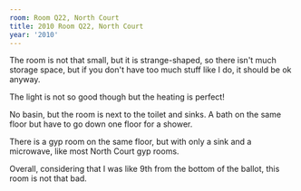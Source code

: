 ```yaml
---
room: Room Q22, North Court
title: 2010 Room Q22, North Court
year: '2010'
---
```


The room is not that small, but it is strange-shaped, so there isn't much storage space, but if you don't have too much stuff like I do, it should be ok anyway.

The light is not so good though but the heating is perfect!  

No basin, but the room is next to the toilet and sinks. A bath on the same floor but have to go down one floor for a shower.

There is a gyp room on the same floor, but with only a sink and a microwave, like most North Court gyp rooms.

Overall, considering that I was like 9th from the bottom of the ballot, this room is not that bad.